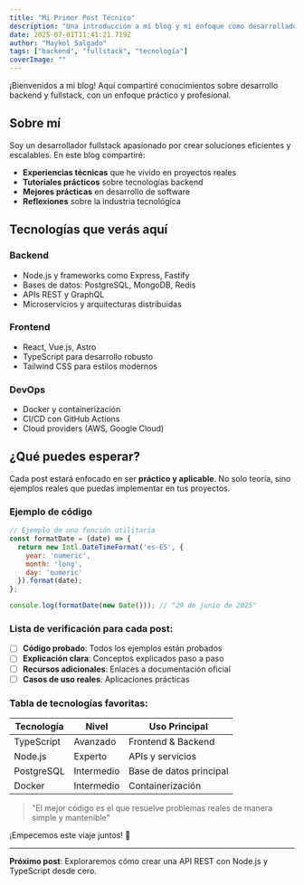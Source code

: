 ```yaml
---
title: "Mi Primer Post Técnico"
description: "Una introducción a mi blog y mi enfoque como desarrollador fullstack."
date: 2025-07-01T11:41:21.719Z
author: "Maykol Salgado"
tags: ["backend", "fullstack", "tecnología"]
coverImage: ""
---
```


¡Bienvenidos a mi blog! Aquí compartiré conocimientos sobre desarrollo backend y fullstack, con un enfoque práctico y profesional.

## Sobre mí

Soy un desarrollador fullstack apasionado por crear soluciones eficientes y escalables. En este blog compartiré:

- **Experiencias técnicas** que he vivido en proyectos reales
- **Tutoriales prácticos** sobre tecnologías backend
- **Mejores prácticas** en desarrollo de software
- **Reflexiones** sobre la industria tecnológica

## Tecnologías que verás aquí

### Backend
- Node.js y frameworks como Express, Fastify
- Bases de datos: PostgreSQL, MongoDB, Redis
- APIs REST y GraphQL
- Microservicios y arquitecturas distribuidas

### Frontend
- React, Vue.js, Astro
- TypeScript para desarrollo robusto
- Tailwind CSS para estilos modernos

### DevOps
- Docker y containerización
- CI/CD con GitHub Actions
- Cloud providers (AWS, Google Cloud)

## ¿Qué puedes esperar?

Cada post estará enfocado en ser **práctico y aplicable**. No solo teoría, sino ejemplos reales que puedas implementar en tus proyectos.

### Ejemplo de código

```javascript
// Ejemplo de una función utilitaria
const formatDate = (date) => {
  return new Intl.DateTimeFormat('es-ES', {
    year: 'numeric',
    month: 'long',
    day: 'numeric'
  }).format(date);
};

console.log(formatDate(new Date())); // "29 de junio de 2025"
```

### Lista de verificación para cada post:

- [ ] **Código probado**: Todos los ejemplos están probados
- [ ] **Explicación clara**: Conceptos explicados paso a paso
- [ ] **Recursos adicionales**: Enlaces a documentación oficial
- [ ] **Casos de uso reales**: Aplicaciones prácticas

### Tabla de tecnologías favoritas:

| Tecnología | Nivel | Uso Principal |
|------------|-------|---------------|
| TypeScript | Avanzado | Frontend & Backend |
| Node.js | Experto | APIs y servicios |
| PostgreSQL | Intermedio | Base de datos principal |
| Docker | Intermedio | Containerización |

> "El mejor código es el que resuelve problemas reales de manera simple y mantenible"

¡Empecemos este viaje juntos! 🚀

---

**Próximo post**: Exploraremos cómo crear una API REST con Node.js y TypeScript desde cero.